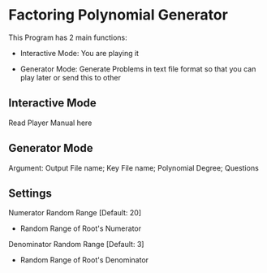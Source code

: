 # Factoring Polynomial Generator

This Program has 2 main functions:

* Interactive Mode: You are playing it

* Generator Mode: Generate Problems in text file format so that
you can play later or send this to other

## Interactive Mode

Read Player Manual here

## Generator Mode

Argument: Output File name; Key File name; Polynomial Degree; Questions

## Settings

Numerator Random Range [Default: 20]

* Random Range of Root's Numerator

Denominator Random Range [Default: 3]

* Random Range of Root's Denominator
